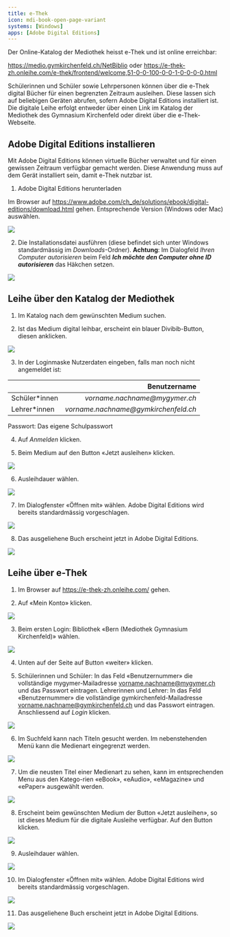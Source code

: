 ```yaml
---
title: e-Thek
icon: mdi-book-open-page-variant
systems: [Windows]
apps: [Adobe Digital Editions]
---
```





Der Online-Katalog der Mediothek heisst e-Thek und ist online erreichbar: 

https://medio.gymkirchenfeld.ch/NetBiblio
oder
https://e-thek-zh.onleihe.com/e-thek/frontend/welcome,51-0-0-100-0-0-1-0-0-0-0.html

Schülerinnen und Schüler sowie Lehrpersonen können über die e-Thek digital Bücher für einen begrenzten Zeitraum ausleihen. Diese lassen sich auf beliebigen Geräten abrufen, sofern Adobe Digital Editions installiert ist. Die digitale Leihe erfolgt entweder über einen Link im Katalog der Mediothek des Gymnasium Kirchenfeld oder direkt über die e-Thek-Webseite.



## Adobe Digital Editions installieren

Mit Adobe Digital Editions können virtuelle Bücher verwaltet und für einen gewissen Zeitraum verfügbar gemacht werden. Diese Anwendung muss auf dem Gerät installiert sein, damit e-Thek nutzbar ist.

1. Adobe Digital Editions herunterladen

Im Browser auf https://www.adobe.com/ch_de/solutions/ebook/digital-editions/download.html gehen. Entsprechende Version (Windows oder Mac) auswählen.

![](./images/medio01.png)


2. Die Installationsdatei ausführen (diese befindet sich unter Windows standardmässig im _Downloads_-Ordner). **Achtung**: Im Dialogfeld _Ihren Computer autorisieren_ beim Feld _**Ich möchte den Computer ohne ID autorisieren**_ das Häkchen setzen.

![](./images/medio21.png)

## Leihe über den Katalog der Mediothek

1.	Im Katalog nach dem gewünschten Medium suchen.

2.	Ist das Medium digital leihbar, erscheint ein blauer Divibib-Button, diesen anklicken.

![](./images/medio03.png)

3.	In der Loginmaske Nutzerdaten eingeben, falls man noch nicht angemeldet ist:

|               |                         Benutzername |
| :------------ | -----------------------------------: |
| Schüler*innen |        _vorname.nachname@mygymer.ch_ |
| Lehrer*innen  | _vorname.nachname@gymkirchenfeld.ch_ |

Passwort: Das eigene Schulpasswort

4.	Auf _Anmelden_ klicken.

5.	Beim Medium auf den Button «Jetzt ausleihen» klicken.

![](./images/medio07.png)

6. Ausleihdauer wählen.

![](./images/medio08.png)

7. Im Dialogfenster «Öffnen mit» wählen. Adobe Digital Editions wird bereits standardmässig vorgeschlagen.

![](./images/medio09.png)

8.	Das ausgeliehene Buch erscheint jetzt in Adobe Digital Editions.

![](./images/medio10.png)


## Leihe über e-Thek


1.	Im Browser auf https://e-thek-zh.onleihe.com/ gehen.

2.	Auf «Mein Konto» klicken.

![](./images/medio11.png)

3. Beim ersten Login: Bibliothek «Bern (Mediothek Gymnasium Kirchenfeld)» wählen.

![](./images/medio12.png)

4.	Unten auf der Seite auf Button «weiter» klicken.

5.  Schülerinnen und Schüler: In das Feld «Benutzernummer» die vollständige mygymer-Mailadresse vorname.nachname@mygymer.ch und das Passwort eintragen. Lehrerinnen und Lehrer: In das Feld «Benutzernummer» die vollständige gymkirchenfeld-Mailadresse vorname.nachname@gymkirchenfeld.ch und das Passwort eintragen. Anschliessend auf _Login_ klicken.

![](./images/medio14.png)

6.  Im Suchfeld kann nach Titeln gesucht werden. Im nebenstehenden Menü kann die Medienart eingegrenzt werden.

![](./images/medio15.png)

7. Um die neusten Titel einer Medienart zu sehen, kann im entsprechenden Menu aus den Katego-rien «eBook», «eAudio», «eMagazine» und «ePaper» ausgewählt werden.

![](./images/medio16.png)

8. Erscheint beim gewünschten Medium der Button «Jetzt ausleihen», so ist dieses Medium für die digitale Ausleihe verfügbar. Auf den Button klicken.

![](./images/medio17.png)

9. Ausleihdauer wählen.

![](./images/medio08.png)

10. Im Dialogfenster «Öffnen mit» wählen. Adobe Digital Editions wird bereits standardmässig vorgeschlagen.

![](./images/medio09.png)

11.	Das ausgeliehene Buch erscheint jetzt in Adobe Digital Editions.

![](./images/medio10.png)
